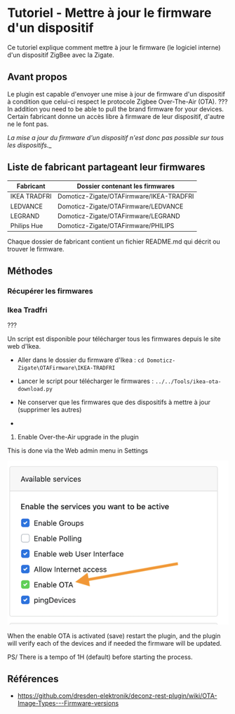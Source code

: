 # Tutoriel - Mettre à jour le firmware d'un dispositif

Ce tutoriel explique comment mettre à jour le firmware (le logiciel interne) d'un dispositif ZigBee avec la Zigate.

## Avant propos

Le plugin est capable d'envoyer une mise à jour de firmware d'un dispositif à condition que celui-ci respect le protocole Zigbee Over-The-Air (OTA). ???
In addition you need to be able to pull the brand firmware for your devices.
Certain fabricant donne un accès libre à firmware de leur dispositif, d'autre ne le font pas.

_La mise a jour du firmware d'un dispositif n'est donc pas possible sur tous les dispositifs.__

## Liste de fabricant partageant leur firmwares

| Fabricant | Dossier contenant les firmwares |
| --------- | ------------ |
| IKEA TRADFRI | Domoticz-Zigate/OTAFirmware/IKEA-TRADFRI |
| LEDVANCE | Domoticz-Zigate/OTAFirmware/LEDVANCE |
| LEGRAND | Domoticz-Zigate/OTAFirmware/LEGRAND |
| Philips Hue | Domoticz-Zigate/OTAFirmware/PHILIPS |

Chaque dossier de fabricant contient un fichier README.md qui décrit ou trouver le firmware.


## Méthodes

### Récupérer les firmwares

### Ikea Tradfri

???

Un script est disponible pour télécharger tous les firmwares depuis le site web d'Ikea.

* Aller dans le dossier du firmware d'Ikea : `cd Domoticz-Zigate\OTAFirmware\IKEA-TRADFRI`
   
* Lancer le script pour télécharger le firmwares : `../../Tools/ikea-ota-download.py`
   
* Ne conserver que les firmwares que des dispositifs à mettre à jour (supprimer les autres)

* 

 1. Enable Over-the-Air upgrade in the plugin
 
   This is done via the Web admin menu in Settings
   
   ![Enable OTA](../Images/OTA.png)
   
 
 When the enable OTA is activated (save) restart the plugin, and the plugin will verify each of the devices and if needed the firmware will be updated.
 
 PS/ There is a tempo of 1H (default) before starting the process.
 
 
## Références 
 * https://github.com/dresden-elektronik/deconz-rest-plugin/wiki/OTA-Image-Types---Firmware-versions
 
